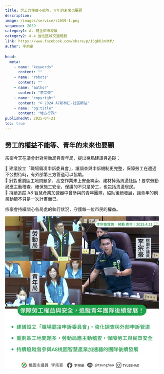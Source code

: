 ```yaml
---
title: 勞工的權益不能等、青年的未來也要顧
description:
image: /images/service/s2059-1.png
sequence: 2059
category1: A. 健全都市發展
category2: A.4 強化區域交通規劃
link: https://www.facebook.com/share/p/16gbD2mHtP/
author: 李宗豪

head:
  meta:
    - name: "keywords"
      content: ""
    - name: "robots"
      content: ""
    - name: "author"
      content: "李宗豪"
    - name: "copyright"
      content: "© 2024 A7新林口-社區網站"
    - name: "og:title"
      content: "地方行政"
publishedAt: 2025-04-21
toc: true
---
```


## 勞工的權益不能等、青年的未來也要顧

宗豪今天在議會針對勞動局與青年局，提出幾點建議與追蹤：

🔸 建議設立「職場霸凌申訴委員會」，讓調查與申訴機制更完整，保障勞工在遭遇不公對待時，有外部第三方管道可以協助。  
🔸 針對重劃區工地問題多，高空作業未上安全繩索、建材掉落周邊社區！要求勞動局應主動稽查、確保施工安全，保護的不只是勞工，也包括周邊居民。  
🔸 持續追蹤 A8 智慧產業加速器中曾參與的青年團隊，協助後續發展，讓青年的創業動能不只是一次計畫而已。

宗豪會持續關心各局處的執行狀況，守護每一位市民的權益。

![s2059-1.png](/images/service/s2059-1.png)
